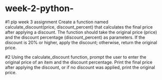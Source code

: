 # week-2-python-
#1 
plp week 3 assignment
Create a function named calculate_discount(price, discount_percent) that calculates the final price after applying a discount. The function should take the original price (price) and the discount percentage (discount_percent) as parameters. If the discount is 20% or higher, apply the discount; otherwise, return the original price.

#2
Using the calculate_discount function, prompt the user to enter the original price of an item and the discount percentage. Print the final price after applying the discount, or if no discount was applied, print the original price.